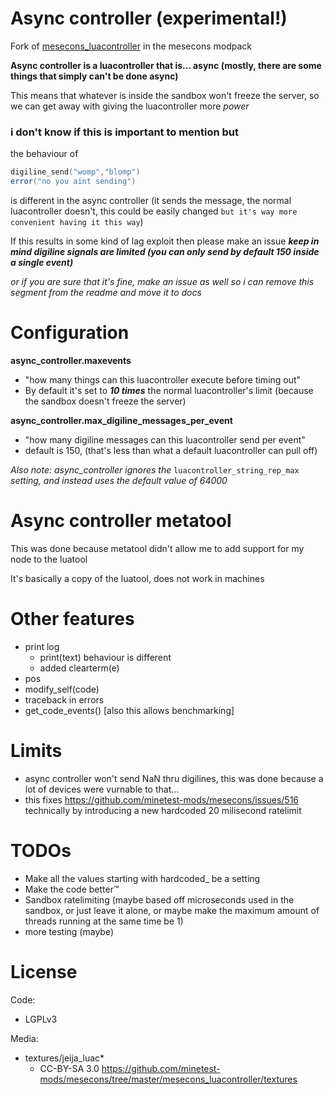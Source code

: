 # Async controller (experimental!)

Fork of [mesecons_luacontroller](https://github.com/minetest-mods/mesecons/tree/master/mesecons_luacontroller) in the mesecons modpack 

**Async controller is a luacontroller that is... async (mostly, there are some things that simply can't be done async)**

This means that whatever is inside the sandbox won't freeze the server, so we can get away with giving the luacontroller more *power*

### i don't know if this is important to mention but
the behaviour of 
```lua
digiline_send("womp","blomp")
error("no you aint sending")
```


is different in the async controller (it sends the message, the normal luacontroller doesn't, this could be easily changed `but it's way more convenient having it this way`)

If this results in some kind of lag exploit then please make an issue
***keep in mind digiline signals are limited (you can only send by default 150 inside a single event)***


*or if you are sure that it's fine, make an issue as well so i can remove this segment from the readme and move it to docs*
# Configuration
**async_controller.maxevents**

- "how many things can this luacontroller execute before timing out"
- By default it's set to ***10 times*** the normal luacontroller's limit (because the sandbox doesn't freeze the server)

**async_controller.max_digiline_messages_per_event**
- "how many digiline messages can this luacontroller send per event"
- default is 150, (that's less than what a default luacontroller can pull off) 


*Also note: async_controller ignores the* `luacontroller_string_rep_max` *setting, and instead uses the default value of 64000*

# Async controller metatool

This was done because metatool didn't allow me to add support for my node to the luatool

It's basically a copy of the luatool, does not work in machines 

# Other features
- print log
  - print(text) behaviour is different
  - added clearterm(e)
- pos
- modify_self(code)
- traceback in errors
- get_code_events() [also this allows benchmarking]

# Limits
- async controller won't send NaN thru digilines, this was done because a lot of devices were vurnable to that...
- this fixes https://github.com/minetest-mods/mesecons/issues/516 technically by introducing a new hardcoded 20 milisecond ratelimit
# TODOs
- Make all the values starting with hardcoded_ be a setting
- Make the code better:tm:
- Sandbox ratelimiting (maybe based off microseconds used in the sandbox, or just leave it alone, or maybe make the maximum amount of threads running at the same time be 1)
- more testing (maybe)

# License

Code:
- LGPLv3

Media:
- textures/jeija_luac*
  - CC-BY-SA 3.0 https://github.com/minetest-mods/mesecons/tree/master/mesecons_luacontroller/textures
